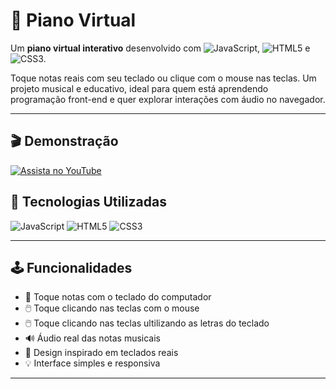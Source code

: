 # 🎹 Piano Virtual

Um **piano virtual interativo** desenvolvido com ![JavaScript](https://img.shields.io/badge/javascript-%23F7DF1E.svg?style=for-the-badge&logo=javascript&logoColor=black), ![HTML5](https://img.shields.io/badge/html5-%23E34F26.svg?style=for-the-badge&logo=html5&logoColor=white) e ![CSS3](https://img.shields.io/badge/css3-%231572B6.svg?style=for-the-badge&logo=css3&logoColor=white). <br> 

Toque notas reais com seu teclado ou clique com o mouse nas teclas. Um projeto musical e educativo, ideal para quem está aprendendo programação front-end e quer explorar interações com áudio no navegador. <br>

---

## 🎬 Demonstração

[![Assista no YouTube](./capture-2025606.png)](https://www.youtube.com/watch?v=24U9t-K1rPU)



## 🚀 Tecnologias Utilizadas

![JavaScript](https://img.shields.io/badge/javascript-%23F7DF1E.svg?style=for-the-badge&logo=javascript&logoColor=black)
![HTML5](https://img.shields.io/badge/html5-%23E34F26.svg?style=for-the-badge&logo=html5&logoColor=white)
![CSS3](https://img.shields.io/badge/css3-%231572B6.svg?style=for-the-badge&logo=css3&logoColor=white)

---

## 🕹️ Funcionalidades

- 🎵 Toque notas com o teclado do computador
- 🖱️ Toque clicando nas teclas com o mouse
- 🖱️ Toque clicando nas teclas ultilizando as letras do teclado
- 🔊 Áudio real das notas musicais
- 🎹 Design inspirado em teclados reais
- 💡 Interface simples e responsiva

---

